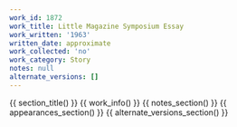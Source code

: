 ```yaml
---
work_id: 1872
work_title: Little Magazine Symposium Essay
work_written: '1963'
written_date: approximate
work_collected: 'no'
work_category: Story
notes: null
alternate_versions: []
---
```


{{ section_title() }}
{{ work_info() }}
{{ notes_section() }}
{{ appearances_section() }}
{{ alternate_versions_section() }}